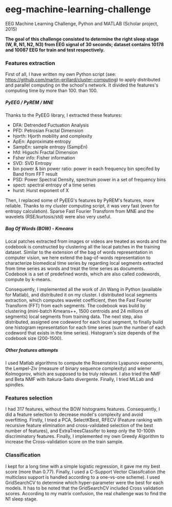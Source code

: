 # eeg-machine-learning-challenge
EEG Machine Learning Challenge, Python and MATLAB (Scholar project, 2015)

**The goal of this challenge consisted to determine the right sleep stage (W, R, N1, N2, N3) from EEG signal of 30 seconds; dataset contains 10178 and 10087 EEG for train and test respectively.**

### Features extraction
First of all, I have written my own Python script (see: https://github.com/martin-prillard/cluster-computing) to apply distributed and parallel computing on the school's network. It divided the features's computing time by more than 100.
than 100.

##### PyEEG / PyREM / MNE
Thanks to the PyEEG library, I extracted these features:
- DFA: Detrended Fuctuation Analysis
- PFD: Petrosian Fractal Dimension
- hjorth: Hjorth mobility and complexity
- ApEn: Approximate entropy
- SampEn: sample entropy (SampEn)
- hfd: Higuchi Fractal Dimension
- Fsher info: Fisher information
- SVD: SVD Entropy
- bin power & bin power ratio: power in each frequency bin specifed by Band from FFT result
- PSD: Power Spectral Density, spectrum power in a set of frequency bins
- spect: spectral entropy of a time series
- hurst: Hurst exponent of X

Then, I replaced some of PyEEG's features by PyREM's features, more reliable. Thanks to my cluster computing script, it was very fast (even for entropy calculation).
Sparse Fast Fourier Transform from MNE and the wavelets (RSE/kurtosis/std) were also very useful.

##### Bag Of Words (BOW) - Kmeans
Local patches extracted from images or videos are treated as words and the codebook is constructed by clustering all the local patches in the training dataset. Similar to the extension of the bag of words representation in computer vision, we here extend the bag-of-words representation to characterize biomedical time series by regarding local segments extracted from time series as words and treat the time series as documents. Codebook is a set of predefined words, which are also called codewords, compute by k-means.

Consequently, I implemented all the work of Jin Wang in Python (available for Matlab), and distributed it on my cluster. I distributed local segments extraction, which computes wavelet coefficient, then the Fast Fourier Transform (FFT) from
each segments.
The codebook was build by clustering (mini-batch Kmeans++, 1500 centroids and 24 millions of segments) local segments from training data. The next step, also distributed, assigned one codeword for each local segment, to finally build one histogram
representation for each time series (sum the number of each codeword that exists in the time series). Histogram's size depends of the codebook size (200-1500).

##### Other features attempts
I used Matlab algorithms to compute the Rosensteins Lyapunov exponents, the Lempel-Ziv (measure of binary sequence complexity) and wiener Kolmogorov, which are supposed to be truly relevant.
I also tried the NMF and Beta NMF with Itakura-Saito divergente. Finally, I tried MLLab and spindles.

### Features selection
I had 317 features, without the BOW histograms features. Consequently, I did a feature selection to decrease model's complexity and avoid overfitting. Firstly, I tried a PCA, SelectKBest, RFECV (Feature ranking with recursive feature elimination and cross-validated selection of the best number of features), and ExtraTreesClassifer to keep only the 10-100th discriminatory features. Finally, I implemented my own Greedy Algorithm to increase the Cross-validation score on the train sample.

### Classification
I kept for a long time with a simple logistic regression, it gave me my best score (more than 0.77).
Finally, I used a C-Support Vector Classifcation (the multiclass support is handled according to a one-vs-one scheme). I used GridSearchCV to determine which hyper-parameter were the best for each models. It has to be noted that the GridSearchCV included Cross validation scores. According to my matrix confusion, the real challenge was to find the N1 sleep stage.
